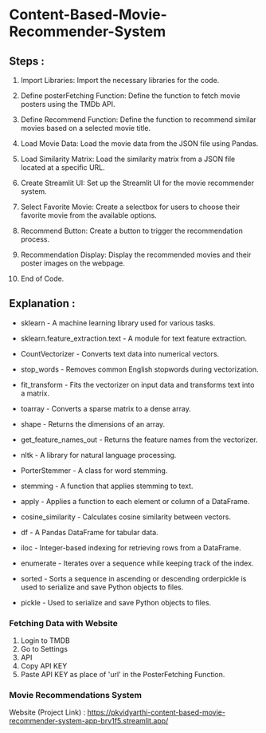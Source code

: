 # Content-Based-Movie-Recommender-System
## Steps :
1. Import Libraries: Import the necessary libraries for the code.

2. Define posterFetching Function: Define the function to fetch movie posters using the TMDb API.

3. Define Recommend Function: Define the function to recommend similar movies based on a selected movie title.

4. Load Movie Data: Load the movie data from the JSON file using Pandas.

5. Load Similarity Matrix: Load the similarity matrix from a JSON file located at a specific URL.

6. Create Streamlit UI: Set up the Streamlit UI for the movie recommender system.

7. Select Favorite Movie: Create a selectbox for users to choose their favorite movie from the available options.

8. Recommend Button: Create a button to trigger the recommendation process.

9. Recommendation Display: Display the recommended movies and their poster images on the webpage.

10. End of Code.

## Explanation :

* sklearn - A machine learning library used for various tasks.

* sklearn.feature_extraction.text - A module for text feature extraction.

* CountVectorizer - Converts text data into numerical vectors.

* stop_words - Removes common English stopwords during vectorization.

* fit_transform - Fits the vectorizer on input data and transforms text into a matrix.

* toarray - Converts a sparse matrix to a dense array.

* shape - Returns the dimensions of an array.

* get_feature_names_out - Returns the feature names from the vectorizer.

* nltk - A library for natural language processing.

* PorterStemmer - A class for word stemming.

* stemming - A function that applies stemming to text.

* apply - Applies a function to each element or column of a DataFrame.

* cosine_similarity - Calculates cosine similarity between vectors.

* df - A Pandas DataFrame for tabular data.

* iloc - Integer-based indexing for retrieving rows from a DataFrame.

* enumerate - Iterates over a sequence while keeping track of the index.

* sorted - Sorts a sequence in ascending or descending orderpickle is used to serialize and save Python objects to files.

* pickle - Used to serialize and save Python objects to files.

### Fetching Data with Website
1. Login to TMDB
2. Go to Settings
3. API
4. Copy API KEY
5. Paste API KEY as place of 'url' in the PosterFetching Function.


### Movie Recommendations System
Website (Project Link) : https://pkvidyarthi-content-based-movie-recommender-system-app-brv1f5.streamlit.app/
